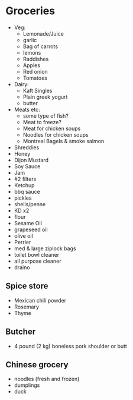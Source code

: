 # Groceries

- Veg:
  - Lemonade/Juice
  - garlic
  - Bag of carrots
  - lemons
  - Raddishes
  - Apples
  - Red onion
  - Tomatoes
- Dairy:
  - Kaft Singles
  - Plain greek yogurt
  - butter
- Meats etc:
  - some type of fish?
  - Meat to freeze?
  - Meat for chicken soups
  - Noodles for chicken soups
  - Montreal Bagels & smoke salmon
- Shreddies
- Honey
- Dijon Mustard
- Soy Sauce
- Jam
- #2 filters
- Ketchup
- bbq sauce
- pickles
- shells/penne
- KD x2
- flour
- Sesame Oil
- grapeseed oil
- olive oil
- Perrier
- med & large ziplock bags
- toilet bowl cleaner
- all purpose cleaner
- draino

## Spice store

- Mexican chili powder
- Rosemary
- Thyme

## Butcher

- 4 pound (2 kg) boneless pork shoulder or butt

## Chinese grocery

- noodles (fresh and frozen)
- dumplings
- duck
